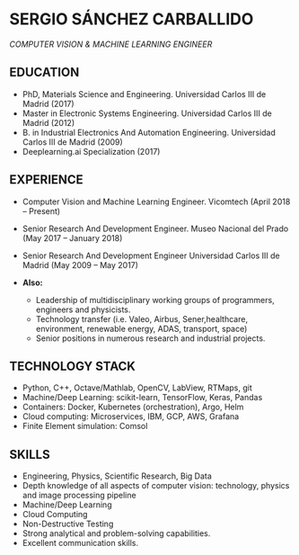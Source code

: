 # SERGIO SÁNCHEZ CARBALLIDO 
*COMPUTER VISION & MACHINE LEARNING ENGINEER*

## EDUCATION
- PhD, Materials Science and Engineering. Universidad Carlos III de Madrid (2017)
- Master in Electronic Systems Engineering. Universidad Carlos III de Madrid (2012)
- B. in Industrial Electronics And Automation Engineering. Universidad Carlos III de Madrid (2009)
- Deeplearning.ai Specialization (2017)

## EXPERIENCE
- Computer Vision and Machine Learning Engineer.
Vicomtech (April 2018 – Present)
- Senior Research And Development Engineer. 
Museo Nacional del Prado (May 2017 – January 2018) 
- Senior Research And Development Engineer
Universidad Carlos III de Madrid (May 2009 – May 2017) 

- **Also:**
  - Leadership of multidisciplinary working groups of programmers, engineers and physicists.
  - Technology transfer (i.e. Valeo, Airbus, Sener,healthcare, environment, renewable energy, ADAS, transport, space)
  - Senior positions in numerous research and industrial projects.

## TECHNOLOGY STACK 
- Python, C++, Octave/Mathlab, OpenCV, LabView, RTMaps, git
- Machine/Deep Learning: scikit-learn, TensorFlow, Keras, Pandas
- Containers: Docker, Kubernetes (orchestration), Argo, Helm
- Cloud computing: Microservices, IBM, GCP, AWS, Grafana 
- Finite Element simulation: Comsol

## SKILLS
- Engineering, Physics, Scientific Research, Big Data
- Depth knowledge of all aspects of computer vision: technology, physics and image processing pipeline
- Machine/Deep Learning
- Cloud Computing
- Non-Destructive Testing
- Strong analytical and problem-solving capabilities.
- Excellent communication skills.




